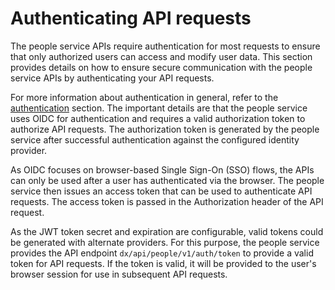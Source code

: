 # Authenticating API requests

The people service APIs require authentication for most requests to ensure that only authorized users can access and modify user data. This section provides details on how to ensure secure communication with the people service APIs by authenticating your API requests.

For more information about authentication in general, refer to the [authentication](../administration/authentication/index.md) section. The important details are that the people service uses OIDC for authentication and requires a valid authorization token to authorize API requests. The authorization token is generated by the people service after successful authentication against the configured identity provider.

As OIDC focuses on browser-based Single Sign-On (SSO) flows, the APIs can only be used after a user has authenticated via the browser. The people service then issues an access token that can be used to authenticate API requests. The access token is passed in the Authorization header of the API request.

As the JWT token secret and expiration are configurable, valid tokens could be generated with alternate providers. For this purpose, the people service provides the API endpoint `dx/api/people/v1/auth/token` to provide a valid token for API requests. If the token is valid, it will be provided to the user's browser session for use in subsequent API requests.
